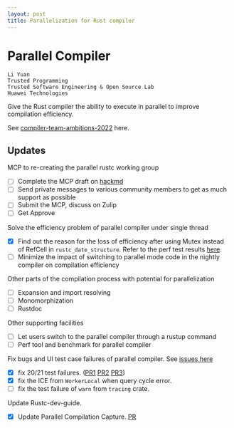 ```yaml
---
layout: post
title: Parallelization for Rust compiler
---
```


# Parallel Compiler

```
Li Yuan
Trusted Programming
Trusted Software Engineering & Open Source Lab
Huawei Technologies
```

Give the Rust compiler the ability to execute in parallel to improve compilation efficiency.

See [compiler-team-ambitions-2022](https://blog.rust-lang.org/inside-rust/2022/02/22/compiler-team-ambitions-2022.html#faster-builds-aspirations--%EF%B8%8F) here.

## Updates
MCP to re-creating the parallel rustc working group
- [ ] Complete the MCP draft on [hackmd](https://hackmd.io/@TKyxIWXBRqyDPLDPcP0qfg/parallel_rustc_mcp)
- [ ] Send private messages to various community members to get as much support as possible
- [ ] Submit the MCP, discuss on Zulip
- [ ] Get Approve

Solve the efficiency problem of parallel compiler under single thread
- [x] Find out the reason for the loss of efficiency after using Mutex instead of RefCell in `rustc_date_structure`. 
Refer to the perf test results [here](https://github.com/rust-lang/rust/pull/101566#issuecomment-1276331871).
- [ ] Minimize the impact of switching to parallel mode code in the nightly compiler on compilation efficiency

Other parts of the compilation process with potential for parallelization
- [ ] Expansion and import resolving
- [ ] Monomorphization
- [ ] Rustdoc

Other supporting facilities
- [ ] Let users switch to the parallel compiler through a rustup command
- [ ] Perf tool and benchmark for parallel compiler

Fix bugs and UI test case failures of parallel compiler. See [issues here](https://github.com/rust-lang/rust/labels/WG-compiler-parallel)
- [x] fix 20/21 test failures. ([PR1](https://github.com/rust-lang/rust/pull/97307) [PR2](https://github.com/rust-lang/rust/pull/98570) [PR3](https://github.com/rust-lang/rust/pull/99457))
- [x] fix the ICE from `WorkerLocal` when query cycle error.
- [ ] fix the test failure of `warn` from `tracing` crate.

Update Rustc-dev-guide. 
- [x] Update Parallel Compilation Capture. [PR](https://github.com/rust-lang/rustc-dev-guide/pull/1432)


